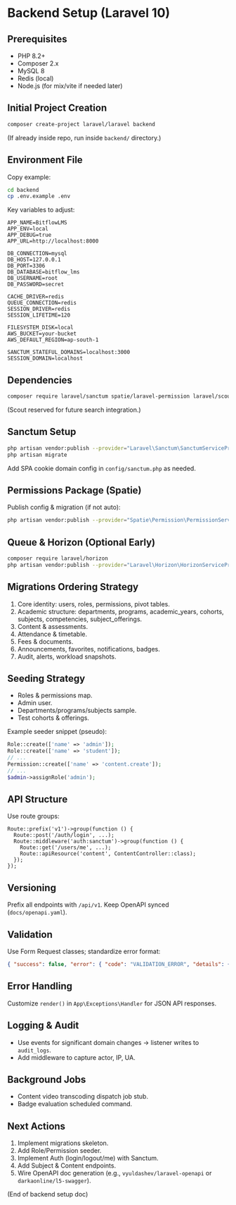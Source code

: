 # Backend Setup (Laravel 10)

## Prerequisites
- PHP 8.2+
- Composer 2.x
- MySQL 8
- Redis (local)
- Node.js (for mix/vite if needed later)

## Initial Project Creation
```bash
composer create-project laravel/laravel backend
```
(If already inside repo, run inside `backend/` directory.)

## Environment File
Copy example:
```bash
cd backend
cp .env.example .env
```
Key variables to adjust:
```
APP_NAME=BitflowLMS
APP_ENV=local
APP_DEBUG=true
APP_URL=http://localhost:8000

DB_CONNECTION=mysql
DB_HOST=127.0.0.1
DB_PORT=3306
DB_DATABASE=bitflow_lms
DB_USERNAME=root
DB_PASSWORD=secret

CACHE_DRIVER=redis
QUEUE_CONNECTION=redis
SESSION_DRIVER=redis
SESSION_LIFETIME=120

FILESYSTEM_DISK=local
AWS_BUCKET=your-bucket
AWS_DEFAULT_REGION=ap-south-1

SANCTUM_STATEFUL_DOMAINS=localhost:3000
SESSION_DOMAIN=localhost
```

## Dependencies
```bash
composer require laravel/sanctum spatie/laravel-permission laravel/scout league/flysystem-aws-s3-v3 predis/predis
```
(Scout reserved for future search integration.)

## Sanctum Setup
```bash
php artisan vendor:publish --provider="Laravel\Sanctum\SanctumServiceProvider"
php artisan migrate
```
Add SPA cookie domain config in `config/sanctum.php` as needed.

## Permissions Package (Spatie)
Publish config & migration (if not auto):
```bash
php artisan vendor:publish --provider="Spatie\Permission\PermissionServiceProvider"
```

## Queue & Horizon (Optional Early)
```bash
composer require laravel/horizon
php artisan vendor:publish --provider="Laravel\Horizon\HorizonServiceProvider"
```

## Migrations Ordering Strategy
1. Core identity: users, roles, permissions, pivot tables.
2. Academic structure: departments, programs, academic_years, cohorts, subjects, competencies, subject_offerings.
3. Content & assessments.
4. Attendance & timetable.
5. Fees & documents.
6. Announcements, favorites, notifications, badges.
7. Audit, alerts, workload snapshots.

## Seeding Strategy
- Roles & permissions map.
- Admin user.
- Departments/programs/subjects sample.
- Test cohorts & offerings.

Example seeder snippet (pseudo):
```php
Role::create(['name' => 'admin']);
Role::create(['name' => 'student']);
// ...
Permission::create(['name' => 'content.create']);
// ...
$admin->assignRole('admin');
```

## API Structure
Use route groups:
```
Route::prefix('v1')->group(function () {
  Route::post('/auth/login', ...);
  Route::middleware('auth:sanctum')->group(function () {
    Route::get('/users/me', ...);
    Route::apiResource('content', ContentController::class);
  });
});
```

## Versioning
Prefix all endpoints with `/api/v1`. Keep OpenAPI synced (`docs/openapi.yaml`).

## Validation
Use Form Request classes; standardize error format:
```json
{ "success": false, "error": { "code": "VALIDATION_ERROR", "details": { ... } } }
```

## Error Handling
Customize `render()` in `App\Exceptions\Handler` for JSON API responses.

## Logging & Audit
- Use events for significant domain changes → listener writes to `audit_logs`.
- Add middleware to capture actor, IP, UA.

## Background Jobs
- Content video transcoding dispatch job stub.
- Badge evaluation scheduled command.

## Next Actions
1. Implement migrations skeleton.
2. Add Role/Permission seeder.
3. Implement Auth (login/logout/me) with Sanctum.
4. Add Subject & Content endpoints.
5. Wire OpenAPI doc generation (e.g., `vyuldashev/laravel-openapi` or `darkaonline/l5-swagger`).

(End of backend setup doc)
